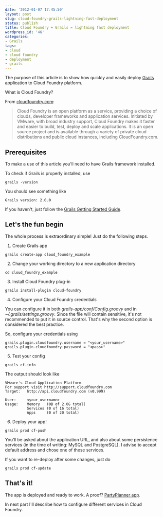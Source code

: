 ```yaml
---
date: '2012-01-07 17:45:50'
layout: post
slug: cloud-foundry-grails-lightning-fast-deployment
status: publish
title: Cloud Foundry + Grails = lightning fast deployment
wordpress_id: '46'
categories:
- Grails
tags:
- cloud
- cloud foundry
- deployment
- grails
---
```


The purpose of this article is to show how quickly and easily deploy [Grails](http://www.grails.org) application to Cloud Foundry platform.





What is Cloud Foundry?





From [cloudfoundry.com](http://www.cloudfoundry.com/about):





> Cloud Foundry is an open platform as a service, providing a choice of clouds, developer frameworks and application services. Initiated by VMware, with broad industry support, Cloud Foundry makes it faster and easier to build, test, deploy and scale applications. It is an open source project and is available through a variety of private cloud distributions and public cloud instances, including CloudFoundry.com.






## Prerequisites





To make a use of this article you'll need to have Grails framework installed.





To check if Grails is properly installed, use 




    
    grails -version





You should see something like




    
    Grails version: 2.0.0
    





If you haven't, just follow the [Grails Getting Started Guide](http://grails.org/doc/latest/guide/gettingStarted.html#requirements).





## Let's the fun begin





The whole process is extraordinary simple! Just do the following steps.







  1. Create Grails app




    
    grails create-app cloud_foundry_example
    



  2. Change your working directory to a new application directory




    
    cd cloud_foundry_example
    



  3. Install Cloud Foundry plug-in




    
    grails install-plugin cloud-foundry
    



  4. Configure your Cloud Foundry credentials





You can configure it in both _grails-app/conf/Config.groovy_ and in _~/.grails/settings.groovy_. Since the file will contain sensitive, it's not recommended to put it in source control. That's why the second option is considered the best practice.





So, configure your credentials using




    
    grails.plugin.cloudfoundry.username = "<your_username>"
    grails.plugin.cloudfoundry.password = "<pass>"
    



  5. Test your config




    
    grails cf-info
    





The output should look like




    
    VMware's Cloud Application Platform
    For support visit http://support.cloudfoundry.com
    Target:   http://api.cloudfoundry.com (v0.999)
    
    User:     <your_username>
    Usage:    Memory   (0B of 2.0G total)
              Services (0 of 16 total)
              Apps     (0 of 20 total)
    



  6. Deploy your app!




    
    grails prod cf-push
    





You'll be asked about the application URL, and also about some persistence services (in the time of writing: MySQL and PostgreSQL). I advise to accept default address and chose one of these services.





If you want to re-deploy after some changes, just do




    
    grails prod cf-update
    






## That's it!





The app is deployed and ready to work. A proof? [PartyPlanner app](http://partyplanner.cloudfoundry.com/).





In next part I'll describe how to configure different services in Cloud Foundry.



